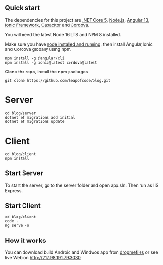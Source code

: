 ## Quick start

The dependencies for this project are [.NET Core 5](https://dotnet.microsoft.com/en-us/download/dotnet/5.0), [Node.js](https://nodejs.org/en/download/), [Angular 13](https://angular.io/), [Ionic Framework](https://ionicframework.com/), [Capacitor](https://capacitorjs.com/) and [Cordova](https://cordova.apache.org/).

You will need the latest Node 16 LTS and NPM 8 installed.

Make sure you have [node installed and running](https://nodejs.org/en/download/), then install Angular,Ionic and Cordova globally using npm.

```node
npm install -g @angular/cli
npm install -g ionic@latest cordova@latest
```

Clone the repo, install the npm packages

```node
git clone https://github.com/heapofcode/blog.git
```

# Server
```node
cd blog/server
dotnet ef migrations add initial
dotnet ef migrations update
```

# Client
```node
cd blog/client
npm install
```


## Start Server
To start the server, go to the server folder and open app.sln. Then run as IIS Express.

## Start Client
```node
cd blog/client
code .
ng serve -o
```

## How it works
You can download build Android and Windwos app from [dropmefiles](https://dropmefiles.com/F7EAa) or see live Web on http://212.98.191.79:3030
